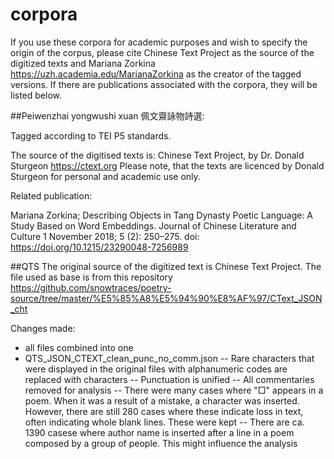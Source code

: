 # corpora

If you use these corpora for academic purposes and wish to specify the origin of the corpus, please cite Chinese Text Project as the source of the digitized texts and Mariana Zorkina https://uzh.academia.edu/MarianaZorkina as the creator of the tagged versions. If there are publications associated with the corpora, they will be listed below.

##Peiwenzhai yongwushi xuan 佩文齋詠物詩選:

Tagged according to TEI P5 standards.

The source of the digitised texts is:
Chinese Text Project, by Dr. Donald Sturgeon https://ctext.org
Please note, that the texts are licenced by Donald Sturgeon for personal and academic use only.

Related publication:

Mariana Zorkina; Describing Objects in Tang Dynasty Poetic Language: A Study Based on Word Embeddings. Journal of Chinese Literature and Culture 1 November 2018; 5 (2): 250–275. doi: https://doi.org/10.1215/23290048-7256989

##QTS
The original source of the digitized text is Chinese Text Project.
The file used as base is from this repository https://github.com/snowtraces/poetry-source/tree/master/%E5%85%A8%E5%94%90%E8%AF%97/CText_JSON_cht

Changes made:
- all files combined into one
- QTS_JSON_CTEXT_clean_punc_no_comm.json
-- Rare characters that were displayed in the original files with alphanumeric codes are replaced with characters
-- Punctuation is unified
-- All commentaries removed for analysis
-- There were many cases where "□" appears in a poem. When it was a result of a mistake, a character was inserted. However, there are still 280 cases where these indicate loss in text, often indicating whole blank lines. These were kept
-- There are ca. 1390 casese where author name is inserted after a line in a poem composed by a group of people. This might influence the analysis


